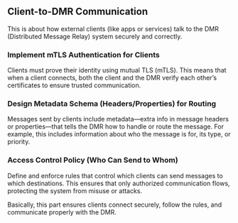 ## Client-to-DMR Communication

This is about how external clients (like apps or services) talk to the DMR (Distributed Message Relay) system securely and correctly.

### Implement mTLS Authentication for Clients

Clients must prove their identity using mutual TLS (mTLS). This means that when a client connects, both the client and the DMR verify each other’s certificates to ensure trusted communication.

### Design Metadata Schema (Headers/Properties) for Routing

Messages sent by clients include metadata—extra info in message headers or properties—that tells the DMR how to handle or route the message. For example, this includes information about who the message is for, its type, or priority.

### Access Control Policy (Who Can Send to Whom)

Define and enforce rules that control which clients can send messages to which destinations. This ensures that only authorized communication flows, protecting the system from misuse or attacks.

Basically, this part ensures clients connect securely, follow the rules, and communicate properly with the DMR.

